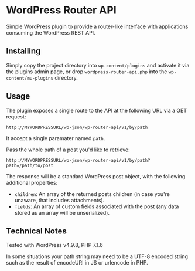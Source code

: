 # WordPress Router API

Simple WordPress plugin to provide a router-like interface with applications consuming the WordPress REST API.

## Installing

Simply copy the project directory into `wp-content/plugins` and activate it via the plugins admin page, or drop `wordpress-router-api.php` into the `wp-content/mu-plugins` directory.

## Usage

The plugin exposes a single route to the API at the following URL via a GET request:

`http://MYWORDPRESSURL/wp-json/wp-router-api/v1/by/path`

It accept a single paramater named `path`.

Pass the whole path of a post you'd like to retrieve:

`http://MYWORDPRESSURL/wp-json/wp-router-api/v1/by/path?path=/path/to/post`

The response will be a standard WordPress post object, with the following additional properties:

* `children`: An array of the returned posts children (in case you're unaware, that includes attachments).
* `fields`: An array of custom fields associated with the post (any data stored as an array will be unserialized).

## Technical Notes

Tested with WordPress v4.9.8, PHP 7.1.6

In some situations your path string may need to be a UTF-8 encoded string such as the result of encodeURI in JS or urlencode in PHP.
